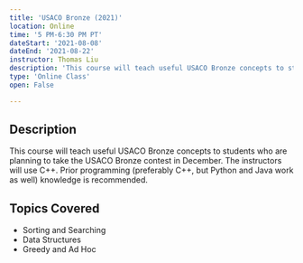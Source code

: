 ```yaml
---
title: 'USACO Bronze (2021)'
location: Online
time: '5 PM-6:30 PM PT'
dateStart: '2021-08-08'
dateEnd: '2021-08-22'
instructor: Thomas Liu
description: 'This course will teach useful USACO Bronze concepts to students who are planning to take the USACO Bronze contest in December.'
type: 'Online Class'
open: False

---
```


## Description

This course will teach useful USACO Bronze concepts to students who are planning to take the USACO Bronze contest in December. The instructors will use C++. Prior programming (preferably C++, but Python and Java work as well) knowledge is recommended.

## Topics Covered

- Sorting and Searching
- Data Structures
- Greedy and Ad Hoc
